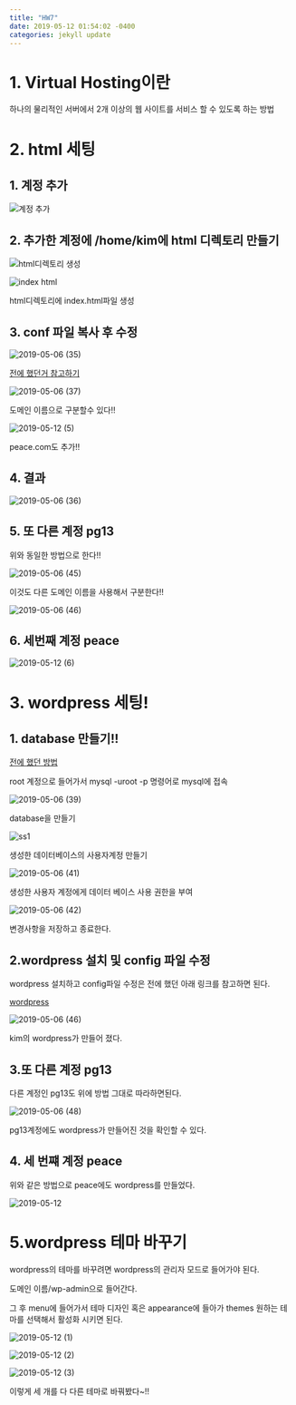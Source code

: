 ```yaml
---
title: "HW7"
date: 2019-05-12 01:54:02 -0400
categories: jekyll update
---
```

# 1. Virtual Hosting이란

  하나의 물리적인 서버에서 2개 이상의 웹 사이트를 서비스 할 수 있도록 하는 방법
  
# 2. html 세팅  
## 1. 계정 추가

![계정 추가](https://user-images.githubusercontent.com/49421197/57215197-20edc680-7027-11e9-9be6-9d3f21259136.png)

## 2. 추가한 계정에 /home/kim에 html 디렉토리 만들기

![html디렉토리 생성](https://user-images.githubusercontent.com/49421197/57215277-54c8ec00-7027-11e9-8b58-8c9c365716ac.png)

![index html](https://user-images.githubusercontent.com/49421197/57215316-7033f700-7027-11e9-9005-97d51fdaa2fa.png)

html디렉토리에 index.html파일 생성

## 3. conf 파일 복사 후 수정
![2019-05-06 (35)](https://user-images.githubusercontent.com/49421197/57215406-be48fa80-7027-11e9-8c8a-a3da22ffb276.png)

[전에 했던거 참고하기](https://github.com/PyeongGangKim/21500185pyeonggangkim.github.io/blob/master/_posts/22019-05-02-%EB%8F%84%EB%A9%94%EC%9D%B8%20%EC%9D%B4%EB%A6%84%20%EC%84%B8%ED%8C%85%20%EB%B0%8F%20%ED%98%B8%EC%8A%A4%ED%8A%B8%20%EB%B3%80%EA%B2%BD-post.md)

![2019-05-06 (37)](https://user-images.githubusercontent.com/49421197/57215737-c35a7980-7028-11e9-8410-f1695c74ed52.png)

도메인 이름으로 구분할수 있다!!

![2019-05-12 (5)](https://user-images.githubusercontent.com/49421197/57581628-061ec480-74f5-11e9-84c0-fbbb8e0951da.png)


peace.com도 추가!!

## 4. 결과

![2019-05-06 (36)](https://user-images.githubusercontent.com/49421197/57215601-5b0b9800-7028-11e9-9124-9ba9b8f2f3c5.png)

## 5. 또 다른 계정 pg13

위와 동일한 방법으로 한다!!

![2019-05-06 (45)](https://user-images.githubusercontent.com/49421197/57215812-f7ce3580-7028-11e9-94be-91a50f8a34ac.png)

이것도 다른 도메인 이름을 사용해서 구분한다!!

![2019-05-06 (46)](https://user-images.githubusercontent.com/49421197/57215853-1a604e80-7029-11e9-8225-49bcabe9f83b.png)

## 6. 세번째 계정 peace

![2019-05-12 (6)](https://user-images.githubusercontent.com/49421197/57581636-1a62c180-74f5-11e9-8a8c-3a8b4dae0533.png)


# 3. wordpress 세팅!

## 1. database 만들기!!
[전에 했던 방법](https://github.com/PyeongGangKim/21500185pyeonggangkim.github.io/blob/master/_posts/2019-05-12-wordpress-post.md)

root 계정으로 들어가서
mysql -uroot -p 
명령어로 mysql에 접속

![2019-05-06 (39)](https://user-images.githubusercontent.com/49421197/57215912-4ed40a80-7029-11e9-83bc-3b52239903b4.png)

database을 만들기

![ss1](https://user-images.githubusercontent.com/49421197/57216076-c1dd8100-7029-11e9-93ac-0b3aaf1d3544.jpg)

생성한 데이터베이스의 사용자계정 만들기

![2019-05-06 (41)](https://user-images.githubusercontent.com/49421197/57216131-f3eee300-7029-11e9-8ebb-5006ce6cb925.png)

생성한 사용자 계정에게 데이터 베이스 사용 권한을 부여

![2019-05-06 (42)](https://user-images.githubusercontent.com/49421197/57222768-bea0c000-703e-11e9-87b2-f0c09630bcdc.png)

변경사항을 저장하고 종료한다.

## 2.wordpress 설치 및 config 파일 수정

wordpress 설치하고 config파일 수정은 전에 했던 아래 링크를 참고하면 된다.

[wordpress](https://github.com/PyeongGangKim/21500185pyeonggangkim.github.io/blob/master/_posts/2019-05-12-wordpress-post.md)

![2019-05-06 (46)](https://user-images.githubusercontent.com/49421197/57222888-3b339e80-703f-11e9-9152-f234848c3720.png)

kim의 wordpress가 만들어 졌다.

## 3.또 다른 계정 pg13

다른 계정인 pg13도 위에 방법 그대로 따라하면된다.

![2019-05-06 (48)](https://user-images.githubusercontent.com/49421197/57222986-89e13880-703f-11e9-99f8-b565c09ef8c4.png)

pg13계정에도 wordpress가 만들어진 것을 확인할 수 있다.

## 4. 세 번쨰 계정 peace

위와 같은 방법으로 peace에도 wordpress를 만들었다.

![2019-05-12](https://user-images.githubusercontent.com/49421197/57581268-0bc5db80-74f0-11e9-9adc-704d00a6e19a.png)

# 5.wordpress 테마 바꾸기

wordpress의 테마를 바꾸려면 wordpress의 관리자 모드로 들어가야 된다.

도메인 이름/wp-admin으로 들어간다.

그 후 menu에 들어가서 테마 디자인 혹은 appearance에 들아가 themes 원하는 테마를 선택해서 활성화 시키면 된다.


![2019-05-12 (1)](https://user-images.githubusercontent.com/49421197/57581362-61e74e80-74f1-11e9-88dd-4bcb76d9482a.png)

![2019-05-12 (2)](https://user-images.githubusercontent.com/49421197/57581363-657ad580-74f1-11e9-890b-86e7a2e7a5ed.png)

![2019-05-12 (3)](https://user-images.githubusercontent.com/49421197/57581364-67449900-74f1-11e9-8264-f483dd9f3d28.png)

이렇게 세 개를 다 다른 테마로 바꿔봤다~!!

